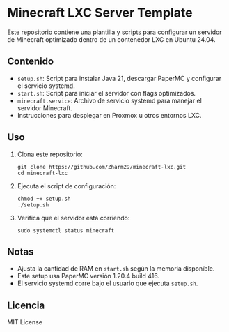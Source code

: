 # Minecraft LXC Server Template

Este repositorio contiene una plantilla y scripts para configurar un servidor de Minecraft optimizado dentro de un contenedor LXC en Ubuntu 24.04.

## Contenido

- `setup.sh`: Script para instalar Java 21, descargar PaperMC y configurar el servicio systemd.
- `start.sh`: Script para iniciar el servidor con flags optimizados.
- `minecraft.service`: Archivo de servicio systemd para manejar el servidor Minecraft.
- Instrucciones para desplegar en Proxmox u otros entornos LXC.

## Uso

1. Clona este repositorio:
   ```
   git clone https://github.com/Zharm29/minecraft-lxc.git
   cd minecraft-lxc
   ```

2. Ejecuta el script de configuración:
   ```
   chmod +x setup.sh
   ./setup.sh
   ```

3. Verifica que el servidor está corriendo:
   ```
   sudo systemctl status minecraft
   ```

## Notas

- Ajusta la cantidad de RAM en `start.sh` según la memoria disponible.
- Este setup usa PaperMC versión 1.20.4 build 416.
- El servicio systemd corre bajo el usuario que ejecuta `setup.sh`.

## Licencia

MIT License

